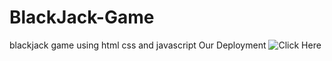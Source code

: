# BlackJack-Game
blackjack game using html css and javascript
Our Deployment 
![Click Here ](https://black-jack-game-three-gamma.vercel.app) 



